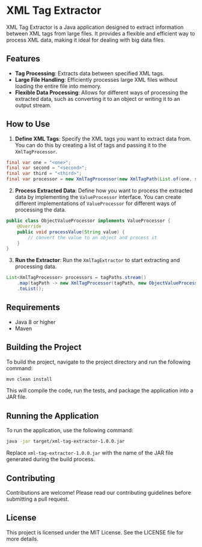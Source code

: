 # XML Tag Extractor

XML Tag Extractor is a Java application designed to extract information between XML tags from large files. It provides a flexible and efficient way to process XML data, making it ideal for dealing with big data files.

## Features

- **Tag Processing**: Extracts data between specified XML tags.
- **Large File Handling**: Efficiently processes large XML files without loading the entire file into memory.
- **Flexible Data Processing**: Allows for different ways of processing the extracted data, such as converting it to an object or writing it to an output stream.

## How to Use

1. **Define XML Tags**: Specify the XML tags you want to extract data from. You can do this by creating a list of tags and passing it to the `XmlTagProcessor`.

```java
final var one = "<one>";
final var second = "<second>";
final var third = "<third>";
final var processor = new XmlTagProcessor(new XmlTagPath(List.of(one, second, third), ""));
```

2. **Process Extracted Data**: Define how you want to process the extracted data by implementing the `ValueProcessor` interface. You can create different implementations of `ValueProcessor` for different ways of processing the data.

```java
public class ObjectValueProcessor implements ValueProcessor {
    @Override
    public void processValue(String value) {
        // convert the value to an object and process it
    }
}
```

3. **Run the Extractor**: Run the `XmlTagExtractor` to start extracting and processing data.

```java
List<XmlTagProcessor> processors = tagPaths.stream()
    .map(tagPath -> new XmlTagProcessor(tagPath, new ObjectValueProcessor()))
    .toList();
```

## Requirements

- Java 8 or higher
- Maven

## Building the Project

To build the project, navigate to the project directory and run the following command:

```bash
mvn clean install
```

This will compile the code, run the tests, and package the application into a JAR file.

## Running the Application

To run the application, use the following command:

```bash
java -jar target/xml-tag-extractor-1.0.0.jar
```

Replace `xml-tag-extractor-1.0.0.jar` with the name of the JAR file generated during the build process.

## Contributing

Contributions are welcome! Please read our contributing guidelines before submitting a pull request.

## License

This project is licensed under the MIT License. See the LICENSE file for more details.
